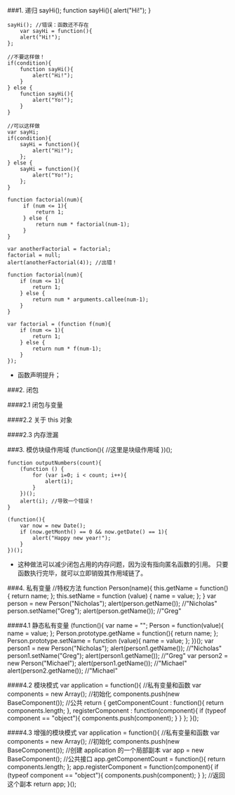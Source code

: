 ###1. 递归
	sayHi();
	    function sayHi(){
	    alert("Hi!");
	}

	sayHi(); //错误：函数还不存在
	    var sayHi = function(){
	    alert("Hi!");
	};

	//不要这样做！ 
	if(condition){
	    function sayHi(){
	        alert("Hi!");
	    }
	} else {
	    function sayHi(){
	        alert("Yo!");
	    }
	}

	//可以这样做
	var sayHi;
	if(condition){
	    sayHi = function(){
	        alert("Hi!");
	    };
	} else {
	    sayHi = function(){
	        alert("Yo!");
	    };
	}

	function factorial(num){
	     if (num <= 1){
	         return 1;
	     } else {
	         return num * factorial(num-1);
	     }
	}

	var anotherFactorial = factorial;
	factorial = null;
	alert(anotherFactorial(4)); //出错！

	function factorial(num){
	    if (num <= 1){
	        return 1;
	    } else {
	        return num * arguments.callee(num-1);
	    }
	}

	var factorial = (function f(num){
	    if (num <= 1){
	        return 1;
	    } else {
	        return num * f(num-1);
	    }
	});

- 函数声明提升；

###2. 闭包

####2.1 闭包与变量

####2.2 关于 this 对象

####2.3 内存泄漏

###3. 模仿块级作用域
	(function(){
	    //这里是块级作用域
	})();

	function outputNumbers(count){
	    (function () {
	        for (var i=0; i < count; i++){
	            alert(i);
	        }
	    })();
	    alert(i); //导致一个错误！
	}

	(function(){
	    var now = new Date();
	    if (now.getMonth() == 0 && now.getDate() == 1){
	        alert("Happy new year!");
	    }
	})();

- 这种做法可以减少闭包占用的内存问题，因为没有指向匿名函数的引用。
只要函数执行完毕，就可以立即销毁其作用域链了。

###4. 私有变量
	//特权方法
	function Person(name){
	    this.getName = function(){
	        return name;
	    };
	    this.setName = function (value) {
	        name = value;
	    };
	}
	var person = new Person("Nicholas");
	alert(person.getName()); //"Nicholas"
	person.setName("Greg");
	alert(person.getName()); //"Greg"

####4.1 静态私有变量
	(function(){
	    var name = "";
	    Person = function(value){
	        name = value;
	    };
	    Person.prototype.getName = function(){
	        return name;
	    };
	    Person.prototype.setName = function (value){
	        name = value;
	    };
	})();
	var person1 = new Person("Nicholas");
	alert(person1.getName()); //"Nicholas"
	person1.setName("Greg");
	alert(person1.getName()); //"Greg"
	var person2 = new Person("Michael");
	alert(person1.getName()); //"Michael"
	alert(person2.getName()); //"Michael"

####4.2 模块模式
	var application = function(){
	    //私有变量和函数
	    var components = new Array();
	    //初始化
	    components.push(new BaseComponent());
	    //公共
	    return {
	            getComponentCount : function(){
	            return components.length;
	        },
	        registerComponent : function(component){
	            if (typeof component == "object"){
	                components.push(component);
	            }
	        }
	    };
	}();

####4.3 增强的模块模式
	var application = function(){
	    //私有变量和函数
	    var components = new Array();
	    //初始化
	    components.push(new BaseComponent());
	    //创建 application 的一个局部副本
	    var app = new BaseComponent();
	    //公共接口
	    app.getComponentCount = function(){
	        return components.length;
	    };
	    app.registerComponent = function(component){
	        if (typeof component == "object"){
	            components.push(component);
	        }
	    };
	    //返回这个副本
	    return app;
	}();